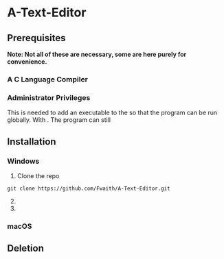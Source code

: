 # A-Text-Editor

## Prerequisites
**Note: Not all of these are necessary, some are here purely for convenience.**
### 
### A C Language Compiler
### Administrator Privileges
This is needed to add an executable to the   so that the program can be run globally. With  . The program can still

## Installation
### Windows
1. Clone the repo
```
git clone https://github.com/Fwaith/A-Text-Editor.git
```
2. 
3.

### macOS

## Deletion
